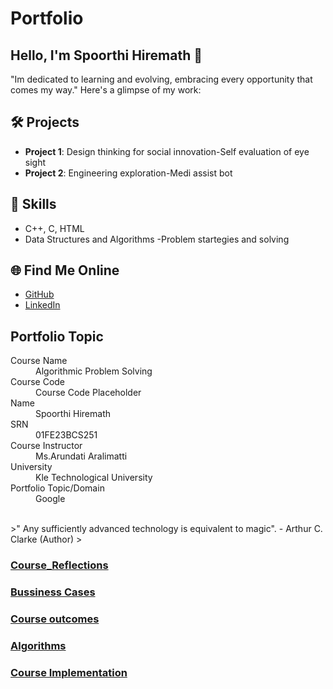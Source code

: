 
# Portfolio

## Hello, I'm Spoorthi Hiremath 👋

"Im dedicated to learning and evolving, embracing every opportunity that comes my way."  Here's a glimpse of my work:

## 🛠️ Projects
- **Project 1**: Design thinking for social innovation-Self evaluation of eye sight
- **Project 2**: Engineering exploration-Medi assist bot

## 🚀 Skills
- C++, C, HTML
- Data Structures and Algorithms
-Problem startegies and solving

## 🌐 Find Me Online
- [GitHub](https://github.com/Spoorthi-max)
- [LinkedIn](https://www.linkedin.com/in/spoorthi-hiremath-2588342a9?utm_source=share&utm_campaign=share_via&utm_content=profile&utm_medium=android_app)

## Portfolio Topic

<dl>
<dt>Course Name</dt>
<dd>Algorithmic Problem Solving</dd>
<dt>Course Code</dt>
<dd>Course Code Placeholder</dd>
<dt>Name</dt>
<dd>Spoorthi Hiremath</dd>
<dt>SRN</dt>
<dd>01FE23BCS251</dd>
<dt>Course Instructor</dt>
<dd>Ms.Arundati Aralimatti</dd>
<dt>University</dt>
<dd>Kle Technological University</dd>
<dt>Portfolio Topic/Domain</dt>
<dd>Google</dd>
</dl>

<br> 
>" Any sufficiently advanced technology is equivalent to magic". - Arthur C. Clarke (Author)
>

### [Course_Reflections](./Reflections.md)
### [Bussiness Cases](./Bussiness_cases.md)
### [Course outcomes](./Course_Outcomes.md)
### [Algorithms](./tools.md)
### [Course Implementation](./Code_Implementation.md)

